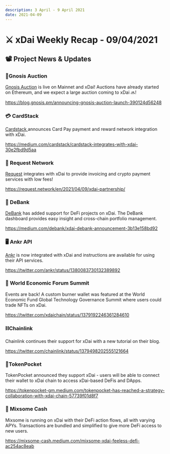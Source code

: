 ```yaml
---
description: 3 April - 9 April 2021
date: 2021-04-09
---
```


# ⚔️ xDai Weekly Recap - 09/04/2021

## 📽️ Project News & Updates

### 🦉Gnosis Auction

[Gnosis Auction](https://gnosis-auction.eth.link/#/start) is live on Mainnet and xDai! Auctions have already started on Ethereum, and we expect a large auction coming to xDai  🔜!

https://blog.gnosis.pm/announcing-gnosis-auction-launch-390124d56248

### 💳 CardStack

[Cardstack ](https://cardstack.com/)announces Card Pay payment and reward network integration with xDai.

https://medium.com/cardstack/cardstack-integrates-with-xdai-30e2fbd9d5aa

###  📜 Request Network

[Request](https://request.network) integrates with xDai to provide invoicing and crypto payment services with low fees!

https://request.network/en/2021/04/09/xdai-partnership/

### 🏦 DeBank

[DeBank](https://debank.com/) has added support for DeFi projects on xDai. The DeBank dashboard provides easy insight and cross-chain portfolio management.

https://medium.com/debank/xdai-debank-announcement-3b13e158bd92

### 🖥️ Ankr API

[Ankr](https://www.ankr.com/) is now integrated with xDai and instructions are available for using their API services.

https://twitter.com/ankr/status/1380083730132389892

### 💎 World Economic Forum Summit

Events are back! A custom burner wallet was featured at the World Economic Fund Global Technology Governance Summit where users could trade NFTs on xDai.

https://twitter.com/xdaichain/status/1379192246361284610

### ⛓Chainlink

Chainlink continues their support for xDai with a new tutorial on their blog.

https://twitter.com/chainlink/status/1379498202555121664

### 👖TokenPocket

TokenPocket announced they support xDai - users will be able to connect their wallet to xDai chain to access xDai-based DeFis and DApps.

https://tokenpocket-gm.medium.com/tokenpocket-has-reached-a-strategy-collaboration-with-xdai-chain-57739f01d8f7

###  🦈 Mixsome Cash

Mixsome is running on xDai with their DeFi action flows, all with varying APYs. Transactions are bundled and simplified to give more DeFi access to new users.

https://mixsome-cash.medium.com/mixsome-xdai-feeless-defi-ac254ac8eab
